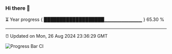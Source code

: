 ### Hi there 👋

⏳ Year progress { ███████████████████▁▁▁▁▁▁▁▁▁▁▁ } 65.30 %

---

⏰ Updated on Mon, 26 Aug 2024 23:36:29 GMT

![Progress Bar CI](https://github.com/IshwaranRudhara/GIT-ACTION/workflows/Progress%20Bar%20CI/badge.svg)

